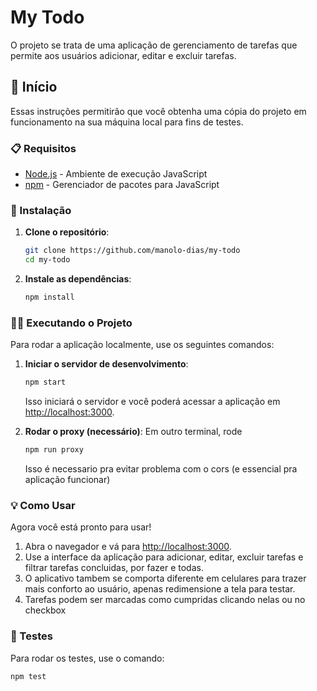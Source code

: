 # My Todo

O projeto se trata de uma aplicação de gerenciamento de tarefas que permite aos usuários adicionar, editar e excluir tarefas.

## 🚀 Início

Essas instruções permitirão que você obtenha uma cópia do projeto em funcionamento na sua máquina local para fins de testes.

### 📋 Requisitos

- [Node.js](https://nodejs.org/) - Ambiente de execução JavaScript
- [npm](https://www.npmjs.com/) - Gerenciador de pacotes para JavaScript

### 🔧 Instalação

1. **Clone o repositório**:
    ```bash
    git clone https://github.com/manolo-dias/my-todo
    cd my-todo
    ```

2. **Instale as dependências**:
    ```bash
    npm install
    ```

### 🏃‍♂️ Executando o Projeto

Para rodar a aplicação localmente, use os seguintes comandos:

1. **Iniciar o servidor de desenvolvimento**:
    ```bash
    npm start
    ```
    Isso iniciará o servidor e você poderá acessar a aplicação em [http://localhost:3000](http://localhost:3000).

2. **Rodar o proxy (necessário)**:
Em outro terminal, rode 
    ```bash 
    npm run proxy 
    ```
    Isso é necessario pra evitar problema com o cors (e essencial pra aplicação funcionar)
    

### 💡 Como Usar
Agora você está pronto para usar!

1. Abra o navegador e vá para [http://localhost:3000](http://localhost:3000).
2. Use a interface da aplicação para adicionar, editar, excluir tarefas e filtrar tarefas concluidas, por fazer e todas.
3. O aplicativo tambem se comporta diferente em celulares para trazer mais conforto ao usuário, apenas redimensione a tela para testar.
4. Tarefas podem ser marcadas como cumpridas clicando nelas ou no checkbox 

### 🔄 Testes

Para rodar os testes, use o comando:

    
    npm test
    
